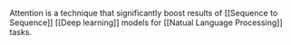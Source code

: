 Attention is a technique that significantly boost results of [[Sequence to Sequence]] [[Deep learning]] models for [[Natual Language Processing]] tasks.